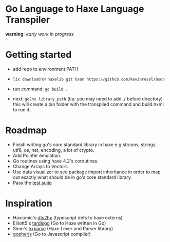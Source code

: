 Go Language to Haxe Language Transpiler
==========
**warning:** *early work in progress*

# Getting started
* add repo to environment PATH
* ```lix download``` or ```haxelib git bson https://github.com/kevinresol/bson```

* run command:  ```go build .```
* next: ```go2hx library_path``` (tip: you may need to add ./ before directory) this will create a bin folder with the transpiled command and build.hxml to run it.

# Roadmap

* Finish writing go's core standard library in haxe e.g strconv, strings, utf8, os, net, encoding, a lot of crypto.
* Add Pointer emulation.
* Go routines using haxe 4.2's coroutines.
* Change Arrays to Vectors.
* Use data visualizer to see package import inheritance in order to map out exactly what should be in go's core standard library.
* Pass the [test suite](https://github.com/pxshadow/go2hxtest)


# Inspiration
* Haxiomic's [dts2hx](https://github.com/haxiomic/dts2hx) (typescript defs to haxe externs)
* Elliott5's [tardisgo](https://github.com/tardisgo/tardisgo) (Go to Haxe written in Go)
* Simn's [hxparse](https://github.com/Simn/hxparse) (Haxe Lexer and Parser library)
* [gopherjs](https://github.com/gopherjs/gopherjs) (Go to Javascript compiler)